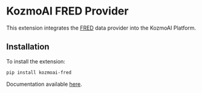 # KozmoAI FRED Provider

This extension integrates the [FRED](https://fred.stlouisfed.org/docs/api/fred/) data provider into the KozmoAI Platform.

## Installation

To install the extension:

```bash
pip install kozmoai-fred
```

Documentation available [here](https://docs.kozmoai.co/platform/developer_guide/contributing).
